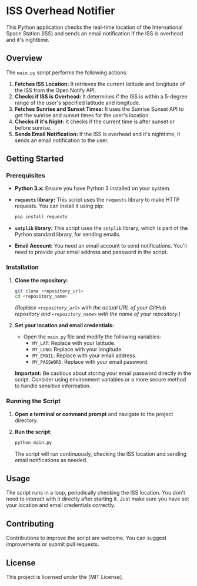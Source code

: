 # ISS Overhead Notifier

This Python application checks the real-time location of the International Space Station (ISS) and sends an email notification if the ISS is overhead and it's nighttime.

## Overview

The `main.py` script performs the following actions:

1.  **Fetches ISS Location:** It retrieves the current latitude and longitude of the ISS from the Open Notify API.
2.  **Checks if ISS is Overhead:** It determines if the ISS is within a 5-degree range of the user's specified latitude and longitude.
3.  **Fetches Sunrise and Sunset Times:** It uses the Sunrise Sunset API to get the sunrise and sunset times for the user's location.
4.  **Checks if it's Night:** It checks if the current time is after sunset or before sunrise.
5.  **Sends Email Notification:** If the ISS is overhead and it's nighttime, it sends an email notification to the user.

## Getting Started

### Prerequisites

* **Python 3.x:** Ensure you have Python 3 installed on your system.
* **`requests` library:** This script uses the `requests` library to make HTTP requests. You can install it using pip:

    ```bash
    pip install requests
    ```
* **`smtplib` library:** This script uses the `smtplib` library, which is part of the Python standard library, for sending emails.
* **Email Account:** You need an email account to send notifications. You'll need to provide your email address and password in the script.

### Installation

1.  **Clone the repository:**

    ```bash
    git clone <repository_url>
    cd <repository_name>
    ```

    *(Replace `<repository_url>` with the actual URL of your GitHub repository and `<repository_name>` with the name of your repository.)*

2.  **Set your location and email credentials:**

    * Open the `main.py` file and modify the following variables:
        * `MY_LAT`: Replace with your latitude.
        * `MY_LONG`: Replace with your longitude.
        * `MY_EMAIL`: Replace with your email address.
        * `MY_PASSWORD`: Replace with your email password.

    **Important:** Be cautious about storing your email password directly in the script. Consider using environment variables or a more secure method to handle sensitive information.

### Running the Script

1.  **Open a terminal or command prompt** and navigate to the project directory.
2.  **Run the script:**

    ```bash
    python main.py
    ```

    The script will run continuously, checking the ISS location and sending email notifications as needed.

## Usage

The script runs in a loop, periodically checking the ISS location. You don't need to interact with it directly after starting it. Just make sure you have set your location and email credentials correctly.

## Contributing

Contributions to improve the script are welcome. You can suggest improvements or submit pull requests.

## License

This project is licensed under the [MIT License].